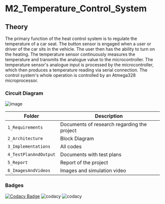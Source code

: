 # M2_Temperature_Control_System
## Theory
The primary function of the heat control system is to regulate the temperature of a car seat. The button sensor is engaged when a user or driver of the car sits in the vehicle. The user then has the ability to turn on the heating. The temperature sensor continuously measures the temperature and transmits the analogue value to the microcontroller. The temperature sensor's analogue input is processed by the microcontroller, which then produces a temperature reading via serial connection. The control system's whole operation is controlled by an Atmega328 microprocessor.

### Circuit Diagram
![image](https://user-images.githubusercontent.com/101788713/164622576-7396f5e4-f367-47d7-9220-f0456599e752.png)

| Folder | Description |
| ------------- | ------------- |
|`1_Requirements`   | Documents of research regarding the project  |
| `2_Architecture`   | Block Diagram |
| `3_Implementations` |All codes |
|`4_TestPlanAndOutput` |Documents with test plans |
| `5_Report `| Report of the project|
| `6_ImagesAndVideos`| Images and simulation video|











### Badges
[![Codacy Badge](https://app.codacy.com/project/badge/Grade/4be591804d624019936c87e0ad2b30aa)](https://www.codacy.com/gh/Sakshiishah/M2_Temperature_Control_System/dashboard?utm_source=github.com&amp;utm_medium=referral&amp;utm_content=Sakshiishah/M2_Temperature_Control_System&amp;utm_campaign=Badge_Grade)
![codacy](https://api.codiga.io/project/32912/score/svg)
![codacy](https://api.codiga.io/project/32912/status/svg)


